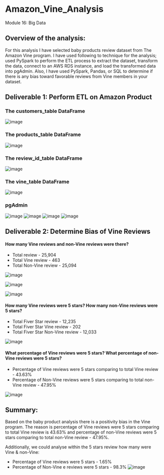 # Amazon_Vine_Analysis
Module 16: Big Data

## Overview of the analysis:
For this analysis I have selected baby products review dataset from The Amazon Vine program. I have used following to technique for the analysis; used PySpark to perform the ETL process to extract the dataset, transform the data, connect to an AWS RDS instance, and load the transformed data into pgAdmin. 
Also, I have used PySpark, Pandas, or SQL to determine if there is any bias toward favorable reviews from Vine members in your dataset.

## Deliverable 1: Perform ETL on Amazon Product
### The customers_table DataFrame
![image](https://user-images.githubusercontent.com/79486450/122700597-94f48400-d219-11eb-98c1-f8a17633b492.png)

### The products_table DataFrame
![image](https://user-images.githubusercontent.com/79486450/122700664-b35a7f80-d219-11eb-985b-adc2c1de76ec.png)

### The review_id_table DataFrame
![image](https://user-images.githubusercontent.com/79486450/122700718-cff6b780-d219-11eb-90c1-b0a44e1d545d.png)

### The vine_table DataFrame
![image](https://user-images.githubusercontent.com/79486450/122700770-e866d200-d219-11eb-8f95-d898e65634ad.png)

### pgAdmin
![image](https://user-images.githubusercontent.com/79486450/122700957-43002e00-d21a-11eb-971e-7d1b333ad45a.png)
![image](https://user-images.githubusercontent.com/79486450/122700994-527f7700-d21a-11eb-811f-8200680f2cd8.png)
![image](https://user-images.githubusercontent.com/79486450/122701027-5dd2a280-d21a-11eb-8cbf-33b1693ad9e8.png)
![image](https://user-images.githubusercontent.com/79486450/122701053-6a56fb00-d21a-11eb-879e-c8afff4391be.png)

## Deliverable 2: Determine Bias of Vine Reviews 
#### How many Vine reviews and non-Vine reviews were there?
  * Total review - 25,904
  * Total Vine review - 463
  * Total Non-Vine review - 25,094

![image](https://user-images.githubusercontent.com/79486450/122700292-fd8f3100-d218-11eb-978e-b3f347512003.png)

![image](https://user-images.githubusercontent.com/79486450/122700356-20b9e080-d219-11eb-9c91-0a03643df6f9.png)

![image](https://user-images.githubusercontent.com/79486450/122700524-70001100-d219-11eb-92d0-ffe774bb2d33.png)

#### How many Vine reviews were 5 stars? How many non-Vine reviews were 5 stars?
  * Total Fiver Star review - 12,235
  * Total Fiver Star Vine review - 202
  * Total Fiver Star Non-Vine review - 12,033
  
![image](https://user-images.githubusercontent.com/79486450/122700465-56f76000-d219-11eb-9627-ab8712f878bb.png)

#### What percentage of Vine reviews were 5 stars? What percentage of non-Vine reviews were 5 stars?
  * Percentage of Vine reviews were 5 stars comparing to total Vine review - 43.63%
  * Percentage of Non-Vine reviews were 5 stars comparing to total non-Vine review - 47.95%

![image](https://user-images.githubusercontent.com/79486450/122702694-ebfc5800-d21d-11eb-854a-e80409cd13e4.png)

## Summary: 
Based on the baby product analysis there is a positivity bias in the Vine program.  The reason is percentage of Vine reviews were 5 stars comparing to total Vine review is 43.63% and percentage of non-Vine reviews were 5 stars comparing to total non-Vine review - 47.95%.


Additionally, we could analyse within the 5 stars review how many were Vine & non-Vine:
 * Percentage of Vine reviews were 5 stars - 1.65%
 * Percentage of Non-Vine e reviews were 5 stars - 98.3%
![image](https://user-images.githubusercontent.com/79486450/122700492-624a8b80-d219-11eb-9013-8f6efef8bf8d.png)
